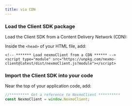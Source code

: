```yaml
---
title: via CDN
---
```


### Load the Client SDK package

Load the Client SDK from a Content Delivery Network (CDN):

Inside the `<head>` of your HTML file, add:

```
<!-- ******* Load nexmoClient from a CDN ****** -->
<script type="module" src="https://unpkg.com/nexmo-client@latest/dist/nexmoClient.js?module"></script>
```

### Import the Client SDK into your code

Near the top of your application code, add:

```javascript
//********* Get a reference to NexmoClient **********
const NexmoClient = window.NexmoClient;
```

